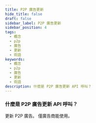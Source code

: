 ```yaml
---
title: P2P 廣告更新
hide_title: false
draft: false
sidebar_label: P2P 廣告更新
sidebar_position: 4
tags:
  - 概念
  - p2p
  - 廣告
  - 更新
  - 術語
keywords:
  - 概念
  - p2p
  - 廣告
  - 更新
  - 術語
description: 什麼是 P2P 廣告更新 API 呼叫？
---
```


### 什麼是 P2P 廣告更新 API 呼叫？

更新 P2P 廣告。 僅廣告商能使用。
